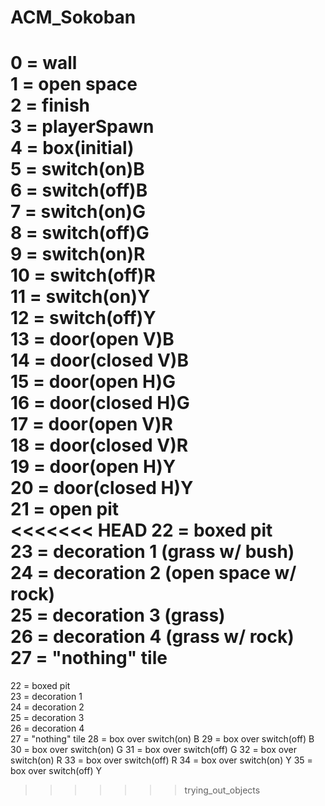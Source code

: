 # ACM_Sokoban
0 = wall  
1 = open space  
2 = finish  
3 = playerSpawn  
4 = box(initial)  
5 = switch(on)B  
6 = switch(off)B  
7 = switch(on)G  
8 = switch(off)G  
9 = switch(on)R  
10 = switch(off)R  
11 = switch(on)Y  
12 = switch(off)Y  
13 = door(open V)B  
14 = door(closed V)B  
15 = door(open H)G  
16 = door(closed H)G  
17 = door(open V)R  
18 = door(closed V)R  
19 = door(open H)Y  
20 = door(closed H)Y  
21 = open pit  
<<<<<<< HEAD
22 = boxed pit        
23 = decoration 1  (grass w/ bush)        
24 = decoration 2  (open space w/ rock)       
25 = decoration 3  (grass)        
26 = decoration 4  (grass w/ rock)      
27 = "nothing" tile       
=======
22 = boxed pit  
23 = decoration 1  
24 = decoration 2  
25 = decoration 3  
26 = decoration 4  
27 = "nothing" tile
28 = box over switch(on) B
29 = box over switch(off) B
30 = box over switch(on) G
31 = box over switch(off) G
32 = box over switch(on) R
33 = box over switch(off) R
34 = box over switch(on) Y
35 = box over switch(off) Y
>>>>>>> trying_out_objects

